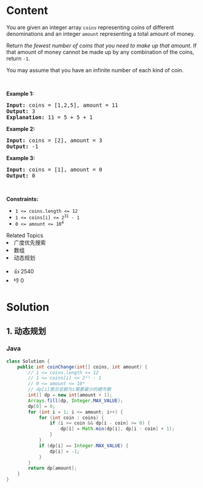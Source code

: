 # Content
<p>You are given an integer array <code>coins</code> representing coins of different denominations and an integer <code>amount</code> representing a total amount of money.</p>

<p>Return <em>the fewest number of coins that you need to make up that amount</em>. If that amount of money cannot be made up by any combination of the coins, return <code>-1</code>.</p>

<p>You may assume that you have an infinite number of each kind of coin.</p>

<p>&nbsp;</p>
<p><strong class="example">Example 1:</strong></p>

<pre>
<strong>Input:</strong> coins = [1,2,5], amount = 11
<strong>Output:</strong> 3
<strong>Explanation:</strong> 11 = 5 + 5 + 1
</pre>

<p><strong class="example">Example 2:</strong></p>

<pre>
<strong>Input:</strong> coins = [2], amount = 3
<strong>Output:</strong> -1
</pre>

<p><strong class="example">Example 3:</strong></p>

<pre>
<strong>Input:</strong> coins = [1], amount = 0
<strong>Output:</strong> 0
</pre>

<p>&nbsp;</p>
<p><strong>Constraints:</strong></p>

<ul>
 <li><code>1 &lt;= coins.length &lt;= 12</code></li>
 <li><code>1 &lt;= coins[i] &lt;= 2<sup>31</sup> - 1</code></li>
 <li><code>0 &lt;= amount &lt;= 10<sup>4</sup></code></li>
</ul>

<div><div>Related Topics</div><div><li>广度优先搜索</li><li>数组</li><li>动态规划</li></div></div><br><div><li>👍 2540</li><li>👎 0</li></div>

# Solution
## 1. 动态规划
### Java
```java
class Solution {
    public int coinChange(int[] coins, int amount) {
        // 1 <= coins.length <= 12
        // 1 <= coins[i] <= 2³¹ - 1
        // 0 <= amount <= 10⁴
        // dp[i]表示总额为i需要最少的硬币数
        int[] dp = new int[amount + 1];
        Arrays.fill(dp, Integer.MAX_VALUE);
        dp[0] = 0;
        for (int i = 1; i <= amount; i++) {
            for (int coin : coins) {
                if (i >= coin && dp[i - coin] >= 0) {
                    dp[i] = Math.min(dp[i], dp[i - coin] + 1);
                }
            }
            if (dp[i] == Integer.MAX_VALUE) {
                dp[i] = -1;
            }
        }
        return dp[amount];
    }
}
```